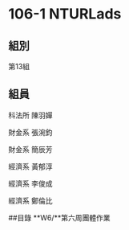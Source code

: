 # 106-1 NTURLads

## 組別
第13組

## 組員
科法所 陳羽嬋

財金系 張涴鈞

財金系 簡辰芳

經濟系 黃郁淳

經濟系 李俊成

經濟系 鄭倫比

##目錄
**W6/**第六周團體作業
